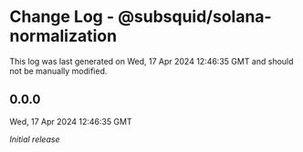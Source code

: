# Change Log - @subsquid/solana-normalization

This log was last generated on Wed, 17 Apr 2024 12:46:35 GMT and should not be manually modified.

## 0.0.0
Wed, 17 Apr 2024 12:46:35 GMT

_Initial release_

